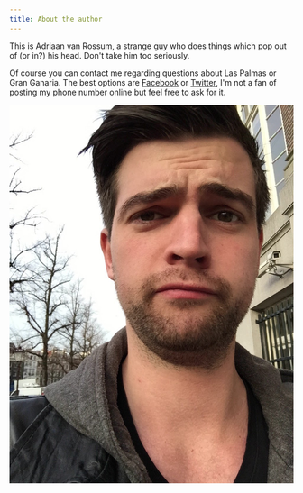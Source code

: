 ```yaml
---
title: About the author
---
```


This is Adriaan van Rossum, a strange guy who does things which pop out of (or in?) his head.
Don't take him too seriously.

Of course you can contact me regarding questions about Las Palmas or Gran Ganaria. The best options are [Facebook](https://www.facebook.com/adriaanvrossum) or [Twitter](https://twitter.com/harianus), I'm not a fan of posting my phone number online but feel free to ask for it.


![Adriaan van Rossum](/images/adriaan-van-rossum.jpg)
